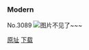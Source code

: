 ### Modern
No.3089
![图片不见了~~~](https://imgs.xkcd.com/comics/modern.png)

[原址](https://xkcd.com//3089) [下载](https://imgs.xkcd.com/comics/modern.png)

